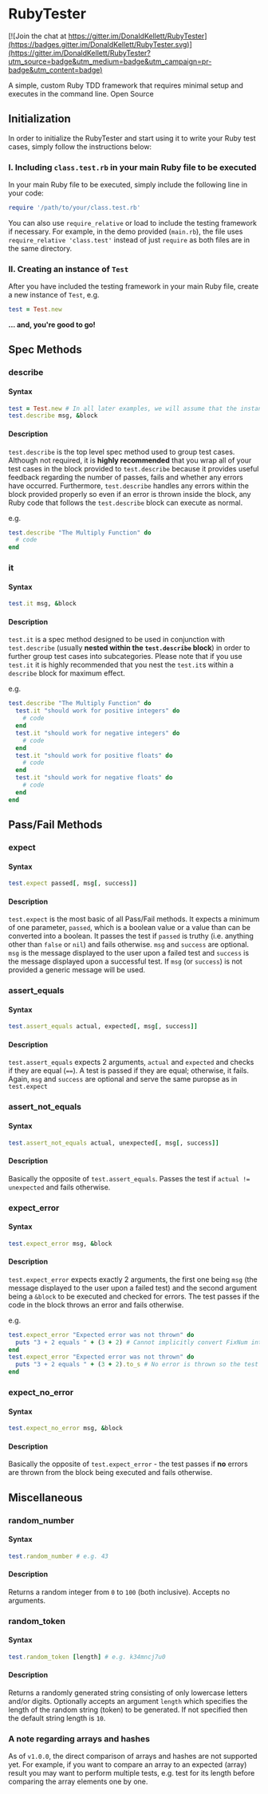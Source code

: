 # RubyTester

[![Join the chat at https://gitter.im/DonaldKellett/RubyTester](https://badges.gitter.im/DonaldKellett/RubyTester.svg)](https://gitter.im/DonaldKellett/RubyTester?utm_source=badge&utm_medium=badge&utm_campaign=pr-badge&utm_content=badge)

A simple, custom Ruby TDD framework that requires minimal setup and executes in the command line.  Open Source

## Initialization

In order to initialize the RubyTester and start using it to write your Ruby test cases, simply follow the instructions below:

### I. Including `class.test.rb` in your main Ruby file to be executed

In your main Ruby file to be executed, simply include the following line in your code:

```ruby
require '/path/to/your/class.test.rb'
```

You can also use `require_relative` or load to include the testing framework if necessary.  For example, in the demo provided (`main.rb`), the file uses `require_relative 'class.test'` instead of just `require` as both files are in the same directory.

### II. Creating an instance of `Test`

After you have included the testing framework in your main Ruby file, create a new instance of `Test`, e.g.

```ruby
test = Test.new
```

**... and, you're good to go!**

## Spec Methods

### describe

#### Syntax

```ruby
test = Test.new # In all later examples, we will assume that the instance of Test you created is called 'test'
test.describe msg, &block
```

#### Description

`test.describe` is the top level spec method used to group test cases.  Although not required, it is **highly recommended** that you wrap all of your test cases in the block provided to `test.describe` because it provides useful feedback regarding the number of passes, fails and whether any errors have occurred.  Furthermore, `test.describe` handles any errors within the block provided properly so even if an error is thrown inside the block, any Ruby code that follows the `test.describe` block can execute as normal.

e.g.

```ruby
test.describe "The Multiply Function" do
  # code
end
```

### it

#### Syntax

```ruby
test.it msg, &block
```

#### Description

`test.it` is a spec method designed to be used in conjunction with `test.describe` (usually **nested within the `test.describe` block**) in order to further group test cases into subcategories.  Please note that if you use `test.it` it is highly recommended that you nest the `test.it`s within a `describe` block for maximum effect.

e.g.

```ruby
test.describe "The Multiply Function" do
  test.it "should work for positive integers" do
    # code
  end
  test.it "should work for negative integers" do
    # code
  end
  test.it "should work for positive floats" do
    # code
  end
  test.it "should work for negative floats" do
    # code
  end
end
```

## Pass/Fail Methods

### expect

#### Syntax

```ruby
test.expect passed[, msg[, success]]
```

#### Description

`test.expect` is the most basic of all Pass/Fail methods.  It expects a minimum of one parameter, `passed`, which is a boolean value or a value than can be converted into a boolean.  It passes the test if `passed` is truthy (i.e. anything other than `false` or `nil`) and fails otherwise.  `msg` and `success` are optional.  `msg` is the message displayed to the user upon a failed test and `success` is the message displayed upon a successful test.  If `msg` (or `success`) is not provided a generic message will be used.

### assert_equals

#### Syntax

```ruby
test.assert_equals actual, expected[, msg[, success]]
```

#### Description

`test.assert_equals` expects 2 arguments, `actual` and `expected` and checks if they are equal (`==`).  A test is passed if they are equal; otherwise, it fails.  Again, `msg` and `success` are optional and serve the same puropse as in `test.expect`

### assert_not_equals

#### Syntax

```ruby
test.assert_not_equals actual, unexpected[, msg[, success]]
```

#### Description

Basically the opposite of `test.assert_equals`.  Passes the test if `actual != unexpected` and fails otherwise.

### expect_error

#### Syntax

```ruby
test.expect_error msg, &block
```

#### Description

`test.expect_error` expects exactly 2 arguments, the first one being `msg` (the message displayed to the user upon a failed test) and the second argument being a `&block` to be executed and checked for errors.  The test passes if the code in the block throws an error and fails otherwise.

e.g.

```ruby
test.expect_error "Expected error was not thrown" do
  puts "3 + 2 equals " + (3 + 2) # Cannot implicitly convert FixNum into String - Test Passed
end
test.expect_error "Expected error was not thrown" do
  puts "3 + 2 equals " + (3 + 2).to_s # No error is thrown so the test fails
end
```

### expect_no_error

#### Syntax

```ruby
test.expect_no_error msg, &block
```

#### Description

Basically the opposite of `test.expect_error` - the test passes if **no** errors are thrown from the block being executed and fails otherwise.

## Miscellaneous

### random_number

#### Syntax

```ruby
test.random_number # e.g. 43
```

#### Description

Returns a random integer from `0` to `100` (both inclusive).  Accepts no arguments.

### random_token

#### Syntax

```ruby
test.random_token [length] # e.g. k34mncj7u0
```

#### Description

Returns a randomly generated string consisting of only lowercase letters and/or digits.  Optionally accepts an argument `length` which specifies the length of the random string (token) to be generated.  If not specified then the default string length is `10`.

### A note regarding arrays and hashes

As of `v1.0.0`, the direct comparison of arrays and hashes are not supported yet.  For example, if you want to compare an array to an expected (array) result you may want to perform multiple tests, e.g. test for its length before comparing the array elements one by one.
